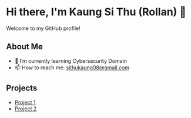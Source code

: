 # Hi there, I'm Kaung Si Thu (Rollan) 👋

Welcome to my GitHub profile!

## About Me
- 🌱 I’m currently learning Cybersecurity Domain
- 📫 How to reach me: sithukaung08@gmail.com

## Projects
- [Project 1](https://github.com/yourusername/project1)
- [Project 2](https://github.com/yourusername/project2)
